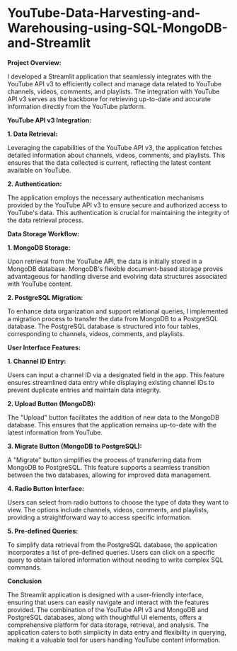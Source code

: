 # YouTube-Data-Harvesting-and-Warehousing-using-SQL-MongoDB-and-Streamlit

**Project Overview:**

I developed a Streamlit application that seamlessly integrates with the YouTube API v3 to efficiently collect and manage data related to YouTube channels, videos, comments, and playlists. The integration with YouTube API v3 serves as the backbone for retrieving up-to-date and accurate information directly from the YouTube platform.

**YouTube API v3 Integration:**

**1. Data Retrieval:**

Leveraging the capabilities of the YouTube API v3, the application fetches detailed information about channels, videos, comments, and playlists. This ensures that the data collected is current, reflecting the latest content available on YouTube.

**2. Authentication:**

The application employs the necessary authentication mechanisms provided by the YouTube API v3 to ensure secure and authorized access to YouTube's data. This authentication is crucial for maintaining the integrity of the data retrieval process.

**Data Storage Workflow:**

**1. MongoDB Storage:**

Upon retrieval from the YouTube API, the data is initially stored in a MongoDB database. MongoDB's flexible document-based storage proves advantageous for handling diverse and evolving data structures associated with YouTube content.

**2. PostgreSQL Migration:**

To enhance data organization and support relational queries, I implemented a migration process to transfer the data from MongoDB to a PostgreSQL database. The PostgreSQL database is structured into four tables, corresponding to channels, videos, comments, and playlists.

**User Interface Features:**

**1. Channel ID Entry:**

Users can input a channel ID via a designated field in the app. This feature ensures streamlined data entry while displaying existing channel IDs to prevent duplicate entries and maintain data integrity.

**2. Upload Button (MongoDB):**

The "Upload" button facilitates the addition of new data to the MongoDB database. This ensures that the application remains up-to-date with the latest information from YouTube.

**3. Migrate Button (MongoDB to PostgreSQL):**

A "Migrate" button simplifies the process of transferring data from MongoDB to PostgreSQL. This feature supports a seamless transition between the two databases, allowing for improved data management.

**4. Radio Button Interface:**

Users can select from radio buttons to choose the type of data they want to view. The options include channels, videos, comments, and playlists, providing a straightforward way to access specific information.

**5. Pre-defined Queries:**

To simplify data retrieval from the PostgreSQL database, the application incorporates a list of pre-defined queries. Users can click on a specific query to obtain tailored information without needing to write complex SQL commands.

**Conclusion**

The Streamlit application is designed with a user-friendly interface, ensuring that users can easily navigate and interact with the features provided. The combination of the YouTube API v3 and MongoDB and PostgreSQL databases, along with thoughtful UI elements, offers a comprehensive platform for data storage, retrieval, and analysis. The application caters to both simplicity in data entry and flexibility in querying, making it a valuable tool for users handling YouTube content information.
